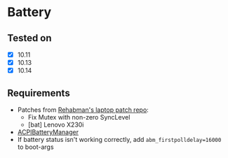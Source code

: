 # Battery

## Tested on

- [X] 10.11
- [X] 10.13
- [X] 10.14

## Requirements

* Patches from [Rehabman's laptop patch repo](http://raw.github.com/RehabMan/Laptop-DSDT-Patch/master):
	* Fix Mutex with non-zero SyncLevel
	* [bat] Lenovo X230i
* [ACPIBatteryManager](https://github.com/RehabMan/OS-X-ACPI-Battery-Driver)
* If battery status isn't working correctly, add ```abm_firstpolldelay=16000``` to boot-args
